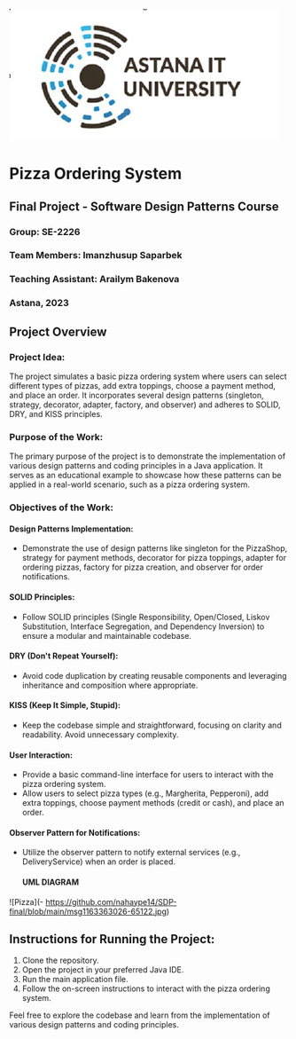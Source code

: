 
![Pizza](https://github.com/nahaype14/SDP-final/blob/main/msg1381260731-65121.jpg)
# Pizza Ordering System

## Final Project - Software Design Patterns Course

### Group: SE-2226
### Team Members: Imanzhusup Saparbek
### Teaching Assistant: Arailym Bakenova
### Astana, 2023

## Project Overview

### Project Idea:

The project simulates a basic pizza ordering system where users can select different types of pizzas, add extra toppings, choose a payment method, and place an order. It incorporates several design patterns (singleton, strategy, decorator, adapter, factory, and observer) and adheres to SOLID, DRY, and KISS principles.

### Purpose of the Work:

The primary purpose of the project is to demonstrate the implementation of various design patterns and coding principles in a Java application. It serves as an educational example to showcase how these patterns can be applied in a real-world scenario, such as a pizza ordering system.

### Objectives of the Work:

#### Design Patterns Implementation:

- Demonstrate the use of design patterns like singleton for the PizzaShop, strategy for payment methods, decorator for pizza toppings, adapter for ordering pizzas, factory for pizza creation, and observer for order notifications.

#### SOLID Principles:

- Follow SOLID principles (Single Responsibility, Open/Closed, Liskov Substitution, Interface Segregation, and Dependency Inversion) to ensure a modular and maintainable codebase.

#### DRY (Don't Repeat Yourself):

- Avoid code duplication by creating reusable components and leveraging inheritance and composition where appropriate.

#### KISS (Keep It Simple, Stupid):

- Keep the codebase simple and straightforward, focusing on clarity and readability. Avoid unnecessary complexity.

#### User Interaction:

- Provide a basic command-line interface for users to interact with the pizza ordering system.
- Allow users to select pizza types (e.g., Margherita, Pepperoni), add extra toppings, choose payment methods (credit or cash), and place an order.

#### Observer Pattern for Notifications:

- Utilize the observer pattern to notify external services (e.g., DeliveryService) when an order is placed.

  #### UML DIAGRAM
![Pizza](- https://github.com/nahaype14/SDP-final/blob/main/msg1163363026-65122.jpg)


## Instructions for Running the Project:

1. Clone the repository.
2. Open the project in your preferred Java IDE.
3. Run the main application file.
4. Follow the on-screen instructions to interact with the pizza ordering system.

Feel free to explore the codebase and learn from the implementation of various design patterns and coding principles.
